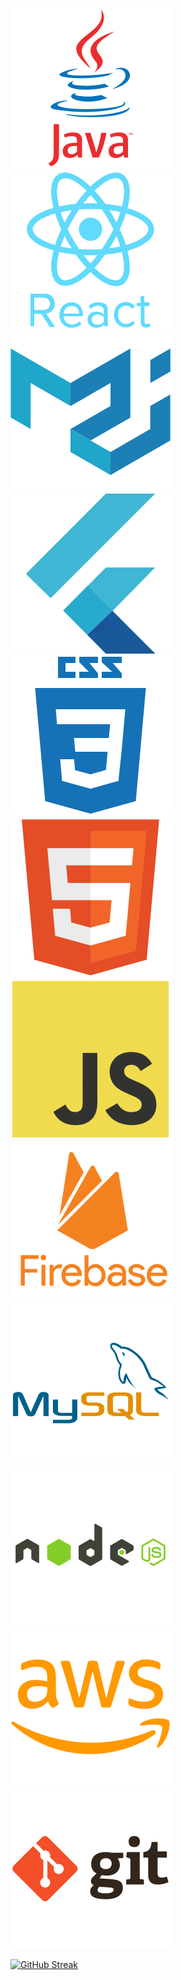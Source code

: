 ![Java](https://github.com/devicons/devicon/blob/master/icons/java/java-original-wordmark.svg "Java")  
![React](https://github.com/devicons/devicon/blob/master/icons/react/react-original-wordmark.svg "React")  
![Material UI](https://github.com/devicons/devicon/blob/master/icons/materialui/materialui-original.svg "Material UI")  
![Flutter](https://github.com/devicons/devicon/blob/master/icons/flutter/flutter-original.svg "Flutter")  
![CSS](https://github.com/devicons/devicon/blob/master/icons/css3/css3-plain-wordmark.svg "CSS3")  
![HTML](https://github.com/devicons/devicon/blob/master/icons/html5/html5-original.svg "HTML5")  
![JavaScript](https://github.com/devicons/devicon/blob/master/icons/javascript/javascript-original.svg "JavaScript")  
![Firebase](https://github.com/devicons/devicon/blob/master/icons/firebase/firebase-plain-wordmark.svg "Firebase")  
![MySQL](https://github.com/devicons/devicon/blob/master/icons/mysql/mysql-original-wordmark.svg "MySQL")  
![NodeJS](https://github.com/devicons/devicon/blob/master/icons/nodejs/nodejs-original-wordmark.svg "NodeJS")  
![AWS](https://github.com/devicons/devicon/blob/master/icons/amazonwebservices/amazonwebservices-plain-wordmark.svg "AWS")  
![](https://github.com/devicons/devicon/blob/master/icons/git/git-original-wordmark.svg "Git")

[![GitHub Streak](https://github-readme-streak-stats.herokuapp.com?user=abmtcompany&theme=dark)](https://git.io/streak-stats)